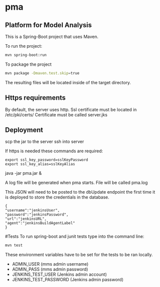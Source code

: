 # pma
## Platform for Model Analysis

This is a Spring-Boot project that uses Maven.

To run the project:

```bash
mvn spring-boot:run
```

To package the project

```bash
mvn package -Dmaven.test.skip=true
```
The resulting files will be located inside of the target directory.

## Https requirements
By default, the server uses http.
Ssl certificate must be located in /etc/pki/certs/ 
Certificate must be called server.jks

## Deployment
scp the jar to the server
ssh into server

If https is needed these commands are required:
```
export ssl_key_password=sslKeyPassword
export ssl_key_alias=sslKeyAlias
```

java -jar pma.jar &

A log file will be generated when pma starts. File will be called pma.log

This JSON will need to be posted to the dbUpdate endpoint the first time it is deployed to store the credentials in the database.
```
{
"username":"jenkinsUser",
"password":"jenkinsPassword",
"url":"jenkinsURL",
"agent":"jenkinsBuildAgentLabel"
}
```
#Tests
To run spring-boot and junit tests type into the command line:
```bash
mvn test
```
These environment variables have to be set for the tests to be ran locally.

* ADMIN_USER (mms admin username)
* ADMIN_PASS (mms admin password)
* JENKINS_TEST_USER (Jenkins admin account)
* JENKINS_TEST_PASSWORD (Jenkins admin password)
